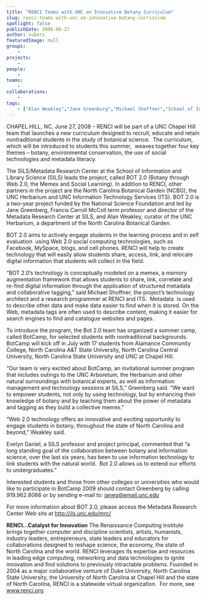 ```yaml
---
title: "RENCI Teams with UNC on Innovative Botany Curriculum"
slug: renci-teams-with-unc-on-innovative-botany-curriculum
spotlight: false
publishDate: 2008-06-27
author: subers
featuredImage: null
groups:
    - 
projects:
    - 
people:
    - 
teams: 
    - 
collaborations:
    - 
tags:
    - ["Alan Weakley","Jane Greenburg","Michael Shoffner","School of Information and Library Sciences (SILS)"]
---
```

CHAPEL HILL, NC, June 27, 2008 – RENCI will be part of a UNC Chapel Hill team that launches a new curriculum designed to recruit, educate and retain nontraditional students in the study of botanical science.  The curriculum, which will be introduced to students this summer,  weaves together four key themes – botany, environmental conservation, the use of social technologies and metadata literacy.<!--more-->

The SILS/Metadata Research Center at the School of Information and Library Science (SILS) leads the project, called BOT 2.0 (Botany through Web 2.0, the Memex and Social Learning). In addition to RENCI, other partners in the project are the North Carolina Botanical Garden (NCBG), the UNC Herbarium and UNC Information Technology Services (ITS). BOT 2.0 is a two-year project funded by the National Science Foundation and led by Jane Greenberg, Francis Carroll McColl term professor and director of the Metadata Research Center at SILS, and Alan Weakley, curator of the UNC Herbarium, a department of the North Carolina Botanical Garden.

BOT 2.0 aims to actively engage students in the learning process and in self evaluation  using Web 2.0 social computing technologies, such as Facebook, MySpace, blogs, and cell phones. RENCI will help to create technology that will easily allow students share, access, link, and relocate digital information that students will collect in the field.

“BOT 2.0’s technology is conceptually modeled on a memex, a memory augmentation framework that allows students to share, link, correlate and re-find digital information through the application of structured metadata and collaborative tagging,” said Michael Shoffner, the project’s technology architect and a research programmer at RENCI and ITS.  Metadata  is used to describe other data and make data easier to find when it is stored. On the Web, metadata tags are often used to describe content, making it easier for search engines to find and catalogue websites and pages.

To introduce the program, the Bot 2.0 team has organized a summer camp, called BotCamp, for selected students with nontraditional backgrounds. BotCamp will kick off in July with 17 students from Alamance Community College, North Carolina A&amp;T State University, North Carolina Central University, North Carolina State University and UNC at Chapel Hill.

“Our team is very excited about BotCamp, an invitational summer program that includes outings to the UNC Arboretum, the Herbarium and other natural surroundings with botanical experts, as well as information management and technology sessions at SILS,” Greenberg said. “We want to empower students, not only by using technology, but by enhancing their knowledge of botany and by teaching them about the power of metadata and tagging as they build a collective memex.”

“Web 2.0 technology offers an innovative and exciting opportunity to engage students in botany, throughout the state of North Carolina and beyond,” Weakley said.

Evelyn Daniel, a SILS professor and project principal, commented that “a long standing goal of the collaboration between botany and information science, over the last six years, has been to use information technology to link students with the natural world.  Bot 2.0 allows us to extend our efforts to undergraduates.”

Interested students and those from other colleges or universities who would like to participate in BotCamp 2009 should contact Greenberg by calling 919.962.8066 or by sending e-mail to: <a href="mailto:janeg@email.unc.edu">janeg@email.unc.edu</a>

For more information  about BOT 2.0, please access the Metadata Research Center Web site at <a href="http://ils.unc.edu/mrc/" target="_blank">http://ils.unc.edu/mrc/</a>

<strong>RENCI…Catalyst for  Innovation</strong>
The Renaissance Computing Institute brings together computer and discipline scientists, artists, humanists, industry leaders, entrepreneurs, state leaders and educators for collaborations designed to reshape science, the economy, the state of North Carolina and the world. RENCI leverages its expertise and resources in leading edge computing, networking and data technologies to ignite innovation and find solutions to previously intractable problems. Founded in 2004 as a major collaborative venture of Duke University, North Carolina State University, the University of North Carolina at Chapel Hill and the state of North Carolina, RENCI is a statewide virtual organization.  For more, see <a href="https://www.renci.org/">www.renci.org</a>.
